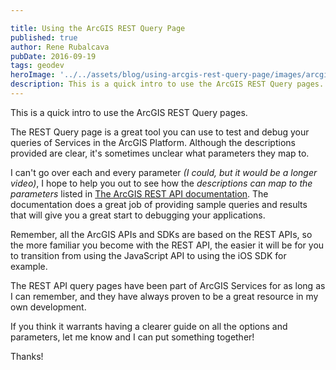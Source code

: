```yaml
---

title: Using the ArcGIS REST Query Page
published: true
author: Rene Rubalcava
pubDate: 2016-09-19
tags: geodev
heroImage: '../../assets/blog/using-arcgis-rest-query-page/images/arcgis-query.png'
description: This is a quick intro to use the ArcGIS REST Query pages.
---
```


This is a quick intro to use the ArcGIS REST Query pages.

The REST Query page is a great tool you can use to test and debug your queries
of Services in the ArcGIS Platform. Although the descriptions provided are
clear, it's sometimes unclear what parameters they map to.

I can't go over each and every parameter _(I could, but it would be a longer
video)_, I hope to help you out to see how the _descriptions can map to the
parameters_ listed in
[The ArcGIS REST API documentation](http://resources.arcgis.com/en/help/arcgis-rest-api/#/Query_Feature_Service_Layer/02r3000000r1000000/).
The documentation does a great job of providing sample queries and results that
will give you a great start to debugging your applications.

Remember, all the ArcGIS APIs and SDKs are based on the REST APIs, so the more
familiar you become with the REST API, the easier it will be for you to
transition from using the JavaScript API to using the iOS SDK for example.

The REST API query pages have been part of ArcGIS Services for as long as I can
remember, and they have always proven to be a great resource in my own
development.

<lite-youtube videoid="LsYgtjkm69Y"></lite-youtube>

If you think it warrants having a clearer guide on all the options and
parameters, let me know and I can put something together!

Thanks!
